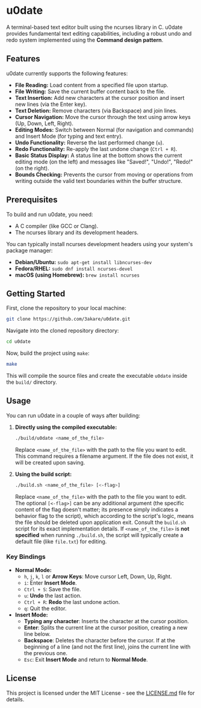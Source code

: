 # u0date

A terminal-based text editor built using the ncurses library in C. u0date provides fundamental text editing capabilities, including a robust undo and redo system implemented using the **Command design pattern**.

## Features

u0date currently supports the following features:

* **File Reading:** Load content from a specified file upon startup.
* **File Writing:** Save the current buffer content back to the file.
* **Text Insertion:** Add new characters at the cursor position and insert new lines (via the Enter key).
* **Text Deletion:** Remove characters (via Backspace) and join lines.
* **Cursor Navigation:** Move the cursor through the text using arrow keys (Up, Down, Left, Right).
* **Editing Modes:** Switch between Normal (for navigation and commands) and Insert Mode (for typing and text entry).
* **Undo Functionality:** Reverse the last performed change (`u`).
* **Redo Functionality:** Re-apply the last undone change (`Ctrl + R`).
* **Basic Status Display:** A status line at the bottom shows the current editing mode (on the left) and messages like "Saved!", "Undo!", "Redo!" (on the right).
* **Bounds Checking:** Prevents the cursor from moving or operations from writing outside the valid text boundaries within the buffer structure.

## Prerequisites

To build and run u0date, you need:

* A C compiler (like GCC or Clang).
* The ncurses library and its development headers.

You can typically install ncurses development headers using your system's package manager:

* **Debian/Ubuntu:** `sudo apt-get install libncurses-dev`
* **Fedora/RHEL:** `sudo dnf install ncurses-devel`
* **macOS (using Homebrew):** `brew install ncurses`

## Getting Started

First, clone the repository to your local machine:

```bash
git clone https://github.com/3akare/u0date.git
```

Navigate into the cloned repository directory:

```bash
cd u0date
```

Now, build the project using `make`:

```bash
make
```

This will compile the source files and create the executable `u0date` inside the `build/` directory.

## Usage

You can run u0date in a couple of ways after building:

1.  **Directly using the compiled executable:**
    ```bash
    ./build/u0date <name_of_the_file>
    ```
    Replace `<name_of_the_file>` with the path to the file you want to edit. This command requires a filename argument. If the file does not exist, it will be created upon saving.

2.  **Using the build script:**
    ```bash
    ./build.sh <name_of_the_file> [<-flag>]
    ```
    Replace `<name_of_the_file>` with the path to the file you want to edit.
    The optional `[<-flag>]` can be any additional argument (the specific content of the flag doesn't matter; its presence simply indicates a behavior flag to the script), which according to the script's logic, means the file should be deleted upon application exit. Consult the `build.sh` script for its exact implementation details.
    If `<name_of_the_file>` is **not specified** when running `./build.sh`, the script will typically create a default file (like `file.txt`) for editing.

### Key Bindings

* **Normal Mode:**
    * `h`, `j`, `k`, `l` or **Arrow Keys**: Move cursor Left, Down, Up, Right.
    * `i`: Enter **Insert Mode**.
    * `Ctrl + S`: Save the file.
    * `u`: **Undo** the last action.
    * `Ctrl + R`: **Redo** the last undone action.
    * `q`: Quit the editor.
* **Insert Mode:**
    * **Typing any character**: Inserts the character at the cursor position.
    * **Enter**: Splits the current line at the cursor position, creating a new line below.
    * **Backspace**: Deletes the character before the cursor. If at the beginning of a line (and not the first line), joins the current line with the previous one.
    * `Esc`: Exit **Insert Mode** and return to **Normal Mode**.

## License
This project is licensed under the MIT License - see the [LICENSE.md](LICEN∏SE.md) file for details.